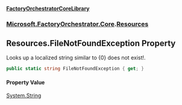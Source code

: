 #### [FactoryOrchestratorCoreLibrary](./FactoryOrchestratorCoreLibrary.md 'FactoryOrchestratorCoreLibrary')
### [Microsoft.FactoryOrchestrator.Core](./Microsoft-FactoryOrchestrator-Core.md 'Microsoft.FactoryOrchestrator.Core').[Resources](./Microsoft-FactoryOrchestrator-Core-Resources.md 'Microsoft.FactoryOrchestrator.Core.Resources')
## Resources.FileNotFoundException Property
Looks up a localized string similar to {0} does not exist!.  
```csharp
public static string FileNotFoundException { get; }
```
#### Property Value
[System.String](https://docs.microsoft.com/en-us/dotnet/api/System.String 'System.String')  
